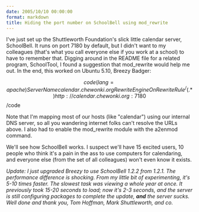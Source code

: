 ```yaml
---
date: 2005/10/10 00:00:00
format: markdown
title: Hiding the port number on SchoolBell using mod_rewrite
---
```

I've just set up the Shuttleworth Foundation's slick little calendar server, SchoolBell. It runs on port 7180 by default, but I didn't want to my colleagues (that's what you call everyone else if you work at a school) to have to remember that. Digging around in the README file for a related program, SchoolTool, I found a suggestion that mod_rewrite would help me out.
In the end, this worked on Ubuntu 5.10, Breezy Badger:

$$code(lang=apache)
    ServerName calendar.chewonki.org
    RewriteEngine On
    RewriteRule ^/(.*) http://calendar.chewonki.org:7180
$$/code

Note that I'm mapping most of our hosts (like "calendar") using our internal DNS server, so all you wandering internet folks can't resolve the URLs above. I also had to enable the mod_rewrite module with the a2enmod command.

We'll see how SchoolBell works. I suspect we'll have 15 excited users, 10 people who think it's a pain in the ass to use computers for calendaring, and everyone else (from the set of all colleagues) won't even know it exists.

*Update: I just upgraded Breezy to use SchoolBell 1.2.2 from 1.2.1. The performance difference is shocking. From my little bit of experimenting, it's 5-10 times faster. The slowest task was viewing a whole year at once. It previously took 15-20 seconds to load; now it's 2-3 seconds, and the server is still configuring packages to complete the update, **and** the server sucks. Well done and thank you, Tom Hoffman, Mark Shuttleworth, and co.*
